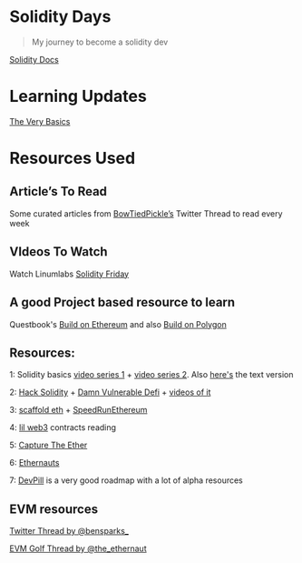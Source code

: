 # Solidity Days

>My journey to become a solidity dev

[Solidity Docs](https://docs.soliditylang.org/en/latest/)

# Learning Updates

[The Very Basics](./thebasics.md)




# Resources Used

## **Article’s To Read**

Some curated articles from [BowTiedPickle’s](https://twitter.com/BowTiedPickle/status/1494836973994979329) Twitter Thread to read every week

## **VIdeos To Watch**

Watch Linumlabs [Solidity Friday](https://youtube.com/playlist?list=PLtQA_IktTCnZcITKc6Bj2Y8jtf33n5ZDk) 

## **A good Project based resource to learn**

Questbook's [Build on Ethereum](https://learn.questbook.xyz/tracks/build-on-ethereum) and also [Build on Polygon](https://learn.questbook.xyz/tracks/build-on-polygon)



## Resources:

1: Solidity basics [video series 1](https://www.youtube.com/playlist?list=PLO5VPQH6OWdULDcret0S0EYQ7YcKzrigz) + [video series 2](https://www.youtube.com/playlist?list=PLO5VPQH6OWdVQwpQfw9rZ67O6Pjfo6q-p). Also [here's](https://solidity-by-example.org/) the text version

2: [Hack Solidity](https://www.youtube.com/playlist?list=PLO5VPQH6OWdWsCgXJT9UuzgbC8SPvTRi5) + [Damn Vulnerable Defi](https://www.damnvulnerabledefi.xyz/) + [videos of it](https://www.youtube.com/playlist?list=PLO5VPQH6OWdXKPThrch6U0imGdD3pHLXi) 

3: [scaffold eth](https://docs.scaffoldeth.io/scaffold-eth/) + [SpeedRunEthereum](https://speedrunethereum.com/)

4: [lil web3](https://github.com/m1guelpf/lil-web3/tree/main/src) contracts reading

5: [Capture The Ether](https://capturetheether.com/)

6: [Ethernauts](https://ethernaut.openzeppelin.com/)

7: [DevPill](https://www.devpill.me/) is a very good roadmap with a lot of alpha resources

## EVM resources

[Twitter Thread by @bensparks_ ](https://twitter.com/bensparks_/status/1513238520575537162?s=20&t=yyhbzL48VIRhQapVH_2ioQ)

[EVM Golf Thread by @the_ethernaut](https://twitter.com/the_ethernaut/status/1502405820465795073?s=20&t=yyhbzL48VIRhQapVH_2ioQ)


